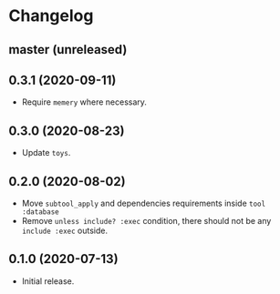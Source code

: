 # Changelog

## master (unreleased)

## 0.3.1 (2020-09-11)

*   Require `memery` where necessary.

## 0.3.0 (2020-08-23)

*   Update `toys`.

## 0.2.0 (2020-08-02)

*   Move `subtool_apply` and dependencies requirements inside `tool :database`
*   Remove `unless include? :exec` condition, there should not be any `include :exec` outside.

## 0.1.0 (2020-07-13)

*   Initial release.
